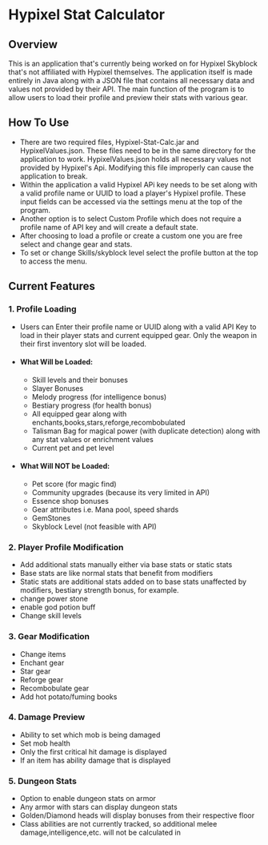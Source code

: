 # Hypixel Stat Calculator

## Overview
This is an application that's currently being worked on for Hypixel Skyblock that's not affiliated with Hypixel themselves.  The application itself is made entirely in Java
along with a JSON file that contains all necessary data and values not provided by their API.
The main function of the program is to allow users to load their profile and preview their stats with various gear.

## How To Use
- There are two required files, Hypixel-Stat-Calc.jar and HypixelValues.json. These files need to be in the same directory for the application to work.
HypixelValues.json holds all necessary values not provided by Hypixel's Api. Modifying this file improperly can cause the application to break.
- Within the application a valid Hypixel APi key needs to be set along with a valid profile name or UUID to load a player's Hypixel profile. These input fields can 
be accessed via the settings menu at the top of the program.
- Another option is to select Custom Profile which does not require a profile name of API key and will create a default state.
- After choosing to load a profile or create a custom one you are free select and change gear and stats. 
- To set or change Skills/skyblock level select the profile button at the top to access the menu.

## Current Features
### 1. Profile Loading
- Users can Enter their profile name or UUID along with a valid API Key to load in their player stats and current equipped gear. Only the weapon in their first inventory slot will be loaded.
- #### What Will be Loaded:
    - Skill levels and their bonuses
    - Slayer Bonuses
    - Melody progress (for intelligence bonus)
    - Bestiary progress (for health bonus)
    - All equipped gear along with enchants,books,stars,reforge,recombobulated
    - Talisman Bag for magical power (with duplicate detection) along with any stat values or enrichment values
    - Current pet and pet level
- #### What Will NOT be Loaded:
    - Pet score (for magic find)
    - Community upgrades (because its very limited in API)
    - Essence shop bonuses
    - Gear attributes i.e. Mana pool, speed shards
    - GemStones
    - Skyblock Level (not feasible with API)

### 2. Player Profile Modification
- Add additional stats manually either via base stats or static stats
- Base stats are like normal stats that benefit from modifiers
- Static stats are additional stats added on to base stats unaffected by modifiers, bestiary strength bonus, for example. 
- change power stone
- enable god potion buff
- Change skill levels
### 3. Gear Modification
- Change items
- Enchant gear
- Star gear
- Reforge gear
- Recombobulate gear
- Add hot potato/fuming books

### 4. Damage Preview
- Ability to set which mob is being damaged
- Set mob health
- Only the first critical hit damage is displayed
- If an item has ability damage that is displayed

### 5. Dungeon Stats
- Option to enable dungeon stats on armor 
- Any armor with stars can display dungeon stats
- Golden/Diamond heads will display bonuses from their respective floor
- Class abilities are not currently tracked, so additional melee damage,intelligence,etc. will not be calculated in
